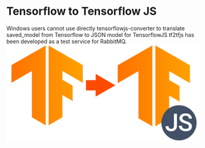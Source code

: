# Tensorflow to Tensorflow JS
Windows users cannot use directly tensorflowjs-converter to translate saved_model from Tensorflow to JSON model for TensorflowJS tf2tfjs has been developed as a test service for RabbitMQ.
![tf2tfjs screenshot](page/static-content/img/logo.svg)
